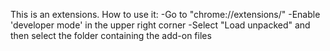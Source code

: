 
This is an extensions.
How to use it:
-Go to "chrome://extensions/"
-Enable 'developer mode' in the upper right corner
-Select "Load unpacked" and then select the folder containing the add-on files
